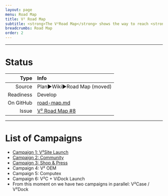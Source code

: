 ```yaml
---
layout: page
menu: Road Map
title: V² Road Map
subtitle: <strong>The V²Road Map</strong> shows the way to reach <strong>V² True North</strong> via consecutive <strong>Campaigns</strong>. A campaign is a group of <strong>Milestones</strong> and lasts about 3 months while focusing all our efforts.
breadcrumbs: Road Map
order: 2
---
```



--------------------------

# Status

| Type  | Info |
|------:|:-----|
| Source | Plan►Wiki►Road Map (moved) |
| Readiness | Develop |
| On GitHub | [road-map.md](https://github.com/V-Squared/v2-Plan/blob/gh-pages/road-map.md) |
| Issue | [ V² Road Map #8 ](https://github.com/V-Squared/v2-Plan/issues/8)  | 

--------------------------


# List of Campaigns
- [Campaign 1: V²Site Launch](http://v-squared.github.io/v2-Plan/roadMap/campaign01/)
- [Campaign 2: Community](http://v-squared.github.io/v2-Plan/roadMap/campaign02/)
- [Campaign 3: Shop & Press](http://v-squared.github.io/v2-Plan/roadMap/campaign02/)
- Campaign 4: V² OEM
- Campaign 5: Computex
- Campaign 6: V²C + ViDock Launch
- From this moment on we have two campaigns in parallel: V²Case / V²Dock

